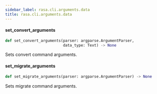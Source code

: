```yaml
---
sidebar_label: rasa.cli.arguments.data
title: rasa.cli.arguments.data
---
```

#### set\_convert\_arguments

```python
def set_convert_arguments(parser: argparse.ArgumentParser,
                          data_type: Text) -> None
```

Sets convert command arguments.

#### set\_migrate\_arguments

```python
def set_migrate_arguments(parser: argparse.ArgumentParser) -> None
```

Sets migrate command arguments.

